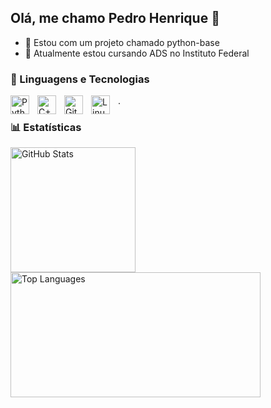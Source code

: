 ## Olá, me chamo Pedro Henrique 👋
  
- 🔭 Estou com um projeto chamado python-base
- 🌱 Atualmente estou cursando ADS no Instituto Federal 

### 🤖 Linguagens e Tecnologias


<img 
    align="left" 
    alt="Python" 
    title="Python"
    width="30px" 
    style="padding-right: 10px;" 
    src="https://cdn.jsdelivr.net/gh/devicons/devicon@latest/icons/python/python-original.svg" 
/>
<img 
    align="left" 
    alt="C++" 
    title="C++"
    width="30px" 
    style="padding-right: 10px;" 
    src="https://cdn.jsdelivr.net/gh/devicons/devicon@latest/icons/cplusplus/cplusplus-original.svg" 
/>
<img 
    align="left" 
    alt="Git" 
    title="Git"
    width="30px" 
    style="padding-right: 10px;" 
    src="https://cdn.jsdelivr.net/gh/devicons/devicon@latest/icons/git/git-original.svg" 
/>
<img 
    align="left" 
    alt="Linux" 
    title="Linux"
    width="30px" 
    style="padding-right: 10px;" 
    src="https://cdn.jsdelivr.net/gh/devicons/devicon@latest/icons/linux/linux-original.svg" 
/>
.

### 📊 Estatísticas


<p>
  <img 
    align="left" 
    alt="GitHub Stats" 
    height="200" 
    style="padding-right: 10px;" 
    src="https://github-readme-stats.vercel.app/api?username=pedrxzz1&show_icons=true&theme=dark&include_all_commits=true&locale=pt-br" 
  />

  <img 
    alt="Top Languages" 
    height="200" 
    width="400" 
    src="https://github-readme-stats.vercel.app/api/top-langs/?username=pedrxzz1&theme=dark&layout=compact&custom_title=Tecnologias&langs_count=9" 
  />
</p>

 
